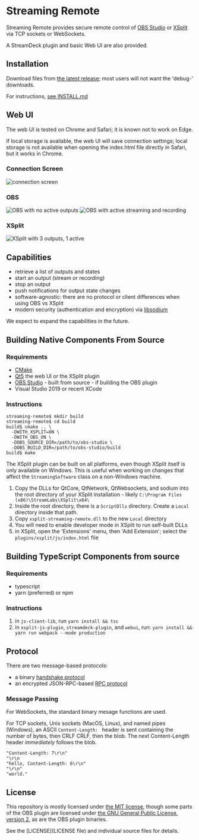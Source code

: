 # Streaming Remote

Streaming Remote provides secure remote control of
[OBS Studio](https://obsproject.com) or [XSplit](https://www.xsplit.com) via TCP
sockets or WebSockets.

A StreamDeck plugin and basic Web UI are also provided.

## Installation

Download files from [the latest release](https://github.com/fredemmott/streaming-remote/releases/latest); most
users will not want the 'debug-' downloads.

For instructions, [see INSTALL.md](INSTALL.md)

## Web UI

The web UI is tested on Chrome and Safari; it is known not to work on Edge.

If local storage is available, the web UI will save connection settings; local
storage is not available when opening the index.html file directly in Safari,
but it works in Chrome.

### Connection Screen

![connection screen](connect.png)

### OBS

![OBS with no active outputs](obs-inactive.png)
![OBS with active streaming and recording](obs-active.png)

### XSplit

![XSplit with 3 outputs, 1 active](xsplit.png)

## Capabilities

- retrieve a list of outputs and states
- start an output (stream or recording)
- stop an output
- push notifications for output state changes
- software-agnostic: there are no protocol or client differences when using
  OBS vs XSplit
- modern security (authentication and encryption) via
  [libsodium](https://libsodium.org)

We expect to expand the capabilities in the future.


## Building Native Components From Source

### Requirements

- [CMake](https://cmake.org)
- [Qt5](https://www.qt.io)
  the web UI or the XSplit plugin
- [OBS Studio](https://obsproject.com) - built from source - if building the OBS plugin
- Visual Studio 2019 or recent XCode

### Instructions

```
streaming-remote$ mkdir build
streaming-remote$ cd build
build$ cmake .. \
  -DWITH_XSPLIT=ON \
  -DWITH_OBS_ON \
  -DOBS_SOURCE_DIR=/path/to/obs-studio \
  -DOBS_BUILD_DIR=/path/to/obs-studio/build
build$ make
```

The XSplit plugin can be built on all platforms, even though XSplit itself
is only available on Windows. This is useful when working on changes that
affect the `StreamingSoftware` class on a non-Windows machine.


1. Copy the DLLs for QtCore, QtNetwork, QtWebsockets, and sodium into the
   root directory of your XSplit installation - likely
   `C:\Program Files (x86)\StreamLabs\XSplit\x64\`
1. Inside the root directory, there is a `ScriptDlls` directory. Create a
   `Local` directory inside that path.
1.  Copy `xsplit-streaming-remote.dll` to the new `Local` directory
1.  You will need to enable developer mode in XSplit to run self-built DLLs
1. in XSplit, open the 'Extensions' menu, then 'Add Extension'; select the
   `plugins/xsplit/js/index.html` file


## Building TypeScript Components from source

### Requirements

- typescript
- yarn (preferred) or npm

### Instructions

1. in `js-client-lib`, run `yarn install && tsc`
2. in `xsplit-js-plugin`, `streamdeck-plugin`, and `webui`, run:
   `yarn install && yarn run webpack --mode production`

## Protocol

There are two message-based protocols:
- a binary [handshake protocol](handshake_protocol.md)
- an encrypted JSON-RPC-based [RPC protocol](rpc_protocol.md)

### Message Passing

For WebSockets, the standard binary mesage functions are used.

For TCP sockets, Unix sockets (MacOS, Linux), and named pipes (Windows), an ASCII `Content-Length: ` header is
sent containing the number of bytes, then CRLF CRLF, then the blob. The next Content-Length header
*immediately* follows the blob.


```
"Content-Length: 7\r\n"
"\r\n
"hello, Content-Length: 6\r\n"
"\r\n"
"world."
```

## License

This repository is mostly licensed under [the MIT license](LICENSE-MIT), though
some parts of the OBS plugin are licensed under
[the GNU General Public License, version 2](LICENSE-GPLv2), as are the OBS plugin
binaries.

See the [LICENSE](LICENSE file) and individual source files for details.
